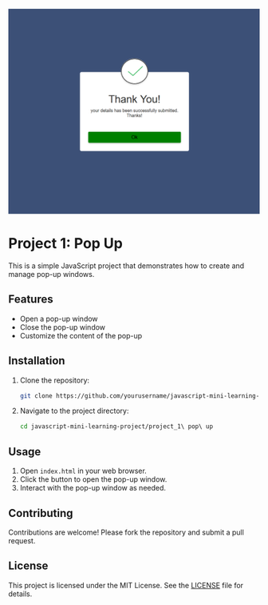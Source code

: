![alt text](<Screenshot 2025-02-11 215144.png>)
# Project 1: Pop Up

This is a simple JavaScript project that demonstrates how to create and manage pop-up windows.

## Features

- Open a pop-up window
- Close the pop-up window
- Customize the content of the pop-up

## Installation

1. Clone the repository:
    ```sh
    git clone https://github.com/yourusername/javascript-mini-learning-project.git
    ```
2. Navigate to the project directory:
    ```sh
    cd javascript-mini-learning-project/project_1\ pop\ up
    ```

## Usage

1. Open `index.html` in your web browser.
2. Click the button to open the pop-up window.
3. Interact with the pop-up window as needed.

## Contributing

Contributions are welcome! Please fork the repository and submit a pull request.

## License

This project is licensed under the MIT License. See the [LICENSE](LICENSE) file for details.